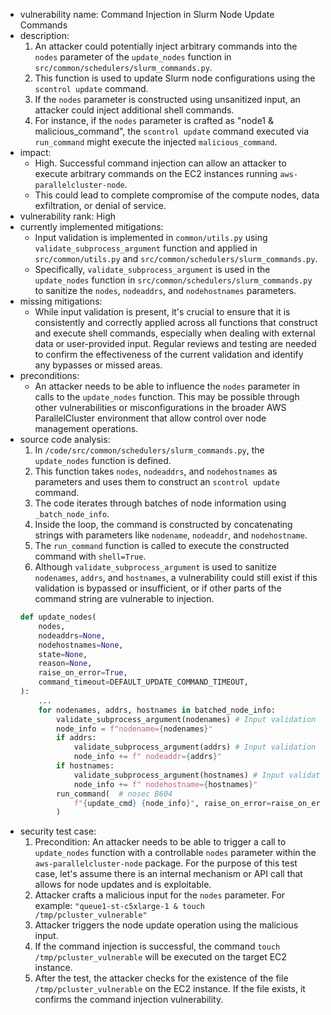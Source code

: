 - vulnerability name: Command Injection in Slurm Node Update Commands
- description:
    1. An attacker could potentially inject arbitrary commands into the `nodes` parameter of the `update_nodes` function in `src/common/schedulers/slurm_commands.py`.
    2. This function is used to update Slurm node configurations using the `scontrol update` command.
    3. If the `nodes` parameter is constructed using unsanitized input, an attacker could inject additional shell commands.
    4. For instance, if the `nodes` parameter is crafted as "node1 & malicious_command", the `scontrol update` command executed via `run_command` might execute the injected `malicious_command`.
- impact:
    - High. Successful command injection can allow an attacker to execute arbitrary commands on the EC2 instances running `aws-parallelcluster-node`.
    - This could lead to complete compromise of the compute nodes, data exfiltration, or denial of service.
- vulnerability rank: High
- currently implemented mitigations:
    - Input validation is implemented in `common/utils.py` using `validate_subprocess_argument` function and applied in `src/common/utils.py` and `src/common/schedulers/slurm_commands.py`.
    - Specifically, `validate_subprocess_argument` is used in the `update_nodes` function in `src/common/schedulers/slurm_commands.py` to sanitize the `nodes`, `nodeaddrs`, and `nodehostnames` parameters.
- missing mitigations:
    - While input validation is present, it's crucial to ensure that it is consistently and correctly applied across all functions that construct and execute shell commands, especially when dealing with external data or user-provided input. Regular reviews and testing are needed to confirm the effectiveness of the current validation and identify any bypasses or missed areas.
- preconditions:
    - An attacker needs to be able to influence the `nodes` parameter in calls to the `update_nodes` function. This may be possible through other vulnerabilities or misconfigurations in the broader AWS ParallelCluster environment that allow control over node management operations.
- source code analysis:
    1. In `/code/src/common/schedulers/slurm_commands.py`, the `update_nodes` function is defined.
    2. This function takes `nodes`, `nodeaddrs`, and `nodehostnames` as parameters and uses them to construct an `scontrol update` command.
    3. The code iterates through batches of node information using `_batch_node_info`.
    4. Inside the loop, the command is constructed by concatenating strings with parameters like `nodename`, `nodeaddr`, and `nodehostname`.
    5. The `run_command` function is called to execute the constructed command with `shell=True`.
    6. Although `validate_subprocess_argument` is used to sanitize `nodenames`, `addrs`, and `hostnames`, a vulnerability could still exist if this validation is bypassed or insufficient, or if other parts of the command string are vulnerable to injection.
    ```python
    def update_nodes(
        nodes,
        nodeaddrs=None,
        nodehostnames=None,
        state=None,
        reason=None,
        raise_on_error=True,
        command_timeout=DEFAULT_UPDATE_COMMAND_TIMEOUT,
    ):
        ...
        for nodenames, addrs, hostnames in batched_node_info:
            validate_subprocess_argument(nodenames) # Input validation
            node_info = f"nodename={nodenames}"
            if addrs:
                validate_subprocess_argument(addrs) # Input validation
                node_info += f" nodeaddr={addrs}"
            if hostnames:
                validate_subprocess_argument(hostnames) # Input validation
                node_info += f" nodehostname={hostnames}"
            run_command(  # nosec B604
                f"{update_cmd} {node_info}", raise_on_error=raise_on_error, timeout=command_timeout, shell=True # Command execution
            )
    ```
- security test case:
    1. Precondition: An attacker needs to be able to trigger a call to `update_nodes` function with a controllable `nodes` parameter within the `aws-parallelcluster-node` package. For the purpose of this test case, let's assume there is an internal mechanism or API call that allows for node updates and is exploitable.
    2. Attacker crafts a malicious input for the `nodes` parameter. For example: `"queue1-st-c5xlarge-1 & touch /tmp/pcluster_vulnerable"`
    3. Attacker triggers the node update operation using the malicious input.
    4. If the command injection is successful, the command `touch /tmp/pcluster_vulnerable` will be executed on the target EC2 instance.
    5. After the test, the attacker checks for the existence of the file `/tmp/pcluster_vulnerable` on the EC2 instance. If the file exists, it confirms the command injection vulnerability.
